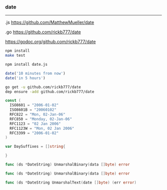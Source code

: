 ### date
---
.js
https://github.com/MatthewMueller/date

.go
https://github.com/rickb777/date

https://godoc.org/github.com/rickb777/date

```sh
npm install
make test

npm install date.js
```

```js
date('10 minutes from now')
date('in 5 hours')
```

```sh
go get -u github.com/rickb777/date
dep ensure -add github.com/rickb777/date
```

```go
const (
  ISO8601 = "2006-01-02"
  ISO8601B = "20060102"
  RFC822 = "Mon, 02-Jan-06"
  RFC850 = "Monday, 02-Jan-06"
  RFC1123 = "02 Jan 2006"
  RFC1123W = "Mon, 02 Jan 2006"
  RFC3399 = "2006-01-02"
)

var DaySuffixes = []string{

}

func (ds *DateString) UnmarshalBinary(data []byte) error

func (ds *DateString) UnmarshalBinary(data []byte) error

func (ds *DateString UnmarshalText(date []byte) (err error)

```
